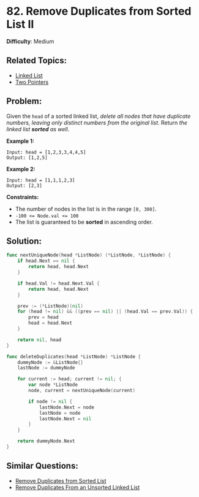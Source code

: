 # 82. Remove Duplicates from Sorted List II

**Difficulty**: Medium

## Related Topics:

- [Linked List](https://leetcode.com/tag/linked-list/)
- [Two Pointers](https://leetcode.com/tag/two-pointers/)

## Problem:

Given the `head` of a sorted linked list, *delete all nodes that have duplicate numbers, leaving only distinct numbers from the original list*. Return *the linked list **sorted** as well*.

**Example 1:**

```
Input: head = [1,2,3,3,4,4,5]
Output: [1,2,5]
```

**Example 2:**

```
Input: head = [1,1,1,2,3]
Output: [2,3]
```

**Constraints:**

- The number of nodes in the list is in the range `[0, 300]`.
- `-100 <= Node.val <= 100`
- The list is guaranteed to be **sorted** in ascending order.

## Solution:

```go
func nextUniqueNode(head *ListNode) (*ListNode, *ListNode) {
	if head.Next == nil {
		return head, head.Next
	}

	if head.Val != head.Next.Val {
		return head, head.Next
	}

	prev := (*ListNode)(nil)
	for (head != nil) && ((prev == nil) || (head.Val == prev.Val)) {
		prev = head
		head = head.Next
	}

	return nil, head
}

func deleteDuplicates(head *ListNode) *ListNode {
	dummyNode := &ListNode{}
	lastNode := dummyNode

	for current := head; current != nil; {
		var node *ListNode
		node, current = nextUniqueNode(current)

		if node != nil {
			lastNode.Next = node
			lastNode = node
			lastNode.Next = nil
		}
	}

	return dummyNode.Next
}
```

## Similar Questions:

- [Remove Duplicates from Sorted List](https://github.com/ju-popov/leetcode.com/tree/main/problems/remove-duplicates-from-sorted-list/)
- [Remove Duplicates From an Unsorted Linked List](https://github.com/ju-popov/leetcode.com/tree/main/problems/remove-duplicates-from-an-unsorted-linked-list/)
